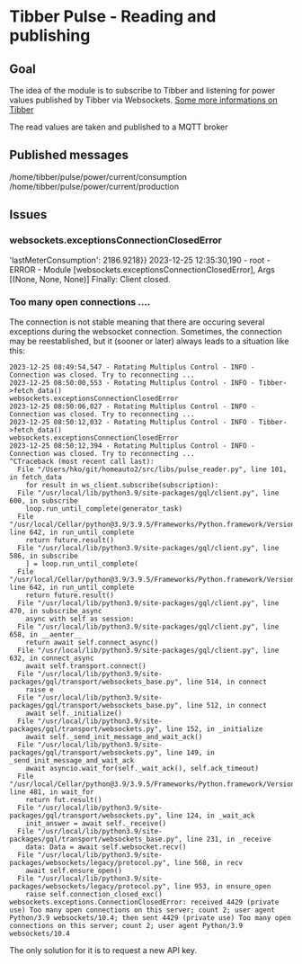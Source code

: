 # Tibber Pulse - Reading and publishing
## Goal
The idea of the module is to subscribe to Tibber and listening for power values published by Tibber via Websockets.
[Some more informations on Tibber](https://developer.tibber.com/docs/guides/calling-api)

The read values are taken and published to a MQTT broker

## Published messages

/home/tibber/pulse/power/current/consumption
/home/tibber/pulse/power/current/production

## Issues
### websockets.exceptionsConnectionClosedError
 'lastMeterConsumption': 2186.9218}}
2023-12-25 12:35:30,190 - root - ERROR - Module [websockets.exceptionsConnectionClosedError], Args [(None, None, None)]
Finally: Client closed.

### Too many open connections ....
The connection is not stable meaning that there are occuring several exceptions during the websocket connection.
Sometimes, the connection may be reestablished, but it (sooner or later) always leads to a situation like this:
```
2023-12-25 08:49:54,547 - Rotating Multiplus Control - INFO - Connection was closed. Try to reconnecting ...
2023-12-25 08:50:00,553 - Rotating Multiplus Control - INFO - Tibber->fetch_data()
websockets.exceptionsConnectionClosedError
2023-12-25 08:50:06,027 - Rotating Multiplus Control - INFO - Connection was closed. Try to reconnecting ...
2023-12-25 08:50:12,032 - Rotating Multiplus Control - INFO - Tibber->fetch_data()
websockets.exceptionsConnectionClosedError
2023-12-25 08:50:12,394 - Rotating Multiplus Control - INFO - Connection was closed. Try to reconnecting ...
^CTraceback (most recent call last):
  File "/Users/hko/git/homeauto2/src/libs/pulse_reader.py", line 101, in fetch_data
    for result in ws_client.subscribe(subscription):
  File "/usr/local/lib/python3.9/site-packages/gql/client.py", line 600, in subscribe
    loop.run_until_complete(generator_task)
  File "/usr/local/Cellar/python@3.9/3.9.5/Frameworks/Python.framework/Versions/3.9/lib/python3.9/asyncio/base_events.py", line 642, in run_until_complete
    return future.result()
  File "/usr/local/lib/python3.9/site-packages/gql/client.py", line 586, in subscribe
    ] = loop.run_until_complete(
  File "/usr/local/Cellar/python@3.9/3.9.5/Frameworks/Python.framework/Versions/3.9/lib/python3.9/asyncio/base_events.py", line 642, in run_until_complete
    return future.result()
  File "/usr/local/lib/python3.9/site-packages/gql/client.py", line 470, in subscribe_async
    async with self as session:
  File "/usr/local/lib/python3.9/site-packages/gql/client.py", line 658, in __aenter__
    return await self.connect_async()
  File "/usr/local/lib/python3.9/site-packages/gql/client.py", line 632, in connect_async
    await self.transport.connect()
  File "/usr/local/lib/python3.9/site-packages/gql/transport/websockets_base.py", line 514, in connect
    raise e
  File "/usr/local/lib/python3.9/site-packages/gql/transport/websockets_base.py", line 512, in connect
    await self._initialize()
  File "/usr/local/lib/python3.9/site-packages/gql/transport/websockets.py", line 152, in _initialize
    await self._send_init_message_and_wait_ack()
  File "/usr/local/lib/python3.9/site-packages/gql/transport/websockets.py", line 149, in _send_init_message_and_wait_ack
    await asyncio.wait_for(self._wait_ack(), self.ack_timeout)
  File "/usr/local/Cellar/python@3.9/3.9.5/Frameworks/Python.framework/Versions/3.9/lib/python3.9/asyncio/tasks.py", line 481, in wait_for
    return fut.result()
  File "/usr/local/lib/python3.9/site-packages/gql/transport/websockets.py", line 124, in _wait_ack
    init_answer = await self._receive()
  File "/usr/local/lib/python3.9/site-packages/gql/transport/websockets_base.py", line 231, in _receive
    data: Data = await self.websocket.recv()
  File "/usr/local/lib/python3.9/site-packages/websockets/legacy/protocol.py", line 568, in recv
    await self.ensure_open()
  File "/usr/local/lib/python3.9/site-packages/websockets/legacy/protocol.py", line 953, in ensure_open
    raise self.connection_closed_exc()
websockets.exceptions.ConnectionClosedError: received 4429 (private use) Too many open connections on this server; count 2; user agent Python/3.9 websockets/10.4; then sent 4429 (private use) Too many open connections on this server; count 2; user agent Python/3.9 websockets/10.4
```
The only solution for it is to request a new API key.